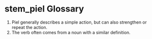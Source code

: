 # stem_piel Glossary
1. Piel generally describes a simple action, but can also strengthen or repeat the action.
2. The verb often comes from a noun with a similar definition.